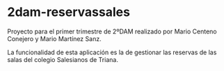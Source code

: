 # 2dam-reservassales
Proyecto para el primer trimestre de 2ºDAM realizado por Mario Centeno Conejero y Mario Martínez Sanz.

La funcionalidad de esta aplicación es la de gestionar las reservas de las salas del colegio Salesianos de Triana.
